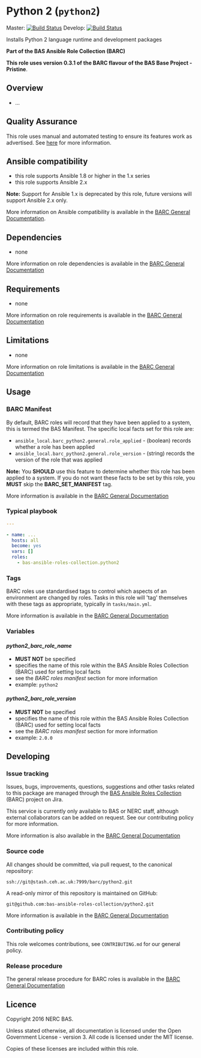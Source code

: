 # Python 2 (`python2`)

Master: [![Build Status](https://semaphoreci.com/api/v1/bas-ansible-roles-collection/python2/branches/master/badge.svg)](https://semaphoreci.com/bas-ansible-roles-collection/python2)
Develop: [![Build Status](https://semaphoreci.com/api/v1/bas-ansible-roles-collection/python2/branches/develop/badge.svg)](https://semaphoreci.com/bas-ansible-roles-collection/python2)

Installs Python 2 language runtime and development packages

**Part of the BAS Ansible Role Collection (BARC)**

**This role uses version 0.3.1 of the BARC flavour of the BAS Base Project - Pristine**.

## Overview

* ...

## Quality Assurance

This role uses manual and automated testing to ensure its features work as advertised.
See [here](tests/README.md) for more information.

## Ansible compatibility

* this role supports Ansible 1.8 or higher in the 1.x series
* this role supports Ansible 2.x

**Note:** Support for Ansible 1.x is deprecated by this role, future versions will support Ansible 2.x only.

More information on Ansible compatibility is available in the
[BARC General Documentation](https://antarctica.hackpad.com/BARC-Overview-and-Policies-SzcHzHvitkt#:h=Ansible-compatbility).

## Dependencies

* none

More information on role dependencies is available in the
[BARC General Documentation](https://antarctica.hackpad.com/BARC-Overview-and-Policies-SzcHzHvitkt#:h=Role-dependencies)

## Requirements

* none

More information on role requirements is available in the
[BARC General Documentation](https://antarctica.hackpad.com/BARC-Overview-and-Policies-SzcHzHvitkt#:h=Role-requirements)

## Limitations

* none

More information on role limitations is available in the
[BARC General Documentation](https://antarctica.hackpad.com/BARC-Overview-and-Policies-SzcHzHvitkt#:h=Role-limitations)

## Usage

### BARC Manifest

By default, BARC roles will record that they have been applied to a system, this is termed the BAS Manifest.
The specific local facts set for this role are:

* `ansible_local.barc_python2.general.role_applied` - (boolean) records whether a role has been applied
* `ansible_local.barc_python2.general.role_version` - (string) records the version of the role that was applied

**Note:** You **SHOULD** use this feature to determine whether this role has been applied to a system.
If you do not want these facts to be set by this role, you **MUST** skip the **BARC_SET_MANIFEST** tag.

More information is available in the
[BARC General Documentation](https://antarctica.hackpad.com/BARC-Overview-and-Policies-SzcHzHvitkt#:h=Role-Manifest)

### Typical playbook

```yaml
---

- name: ...
  hosts: all
  become: yes
  vars: []
  roles:
    - bas-ansible-roles-collection.python2
```

### Tags

BARC roles use standardised tags to control which aspects of an environment are changed by roles.
Tasks in this role will 'tag' themselves with these tags as appropriate, typically in `tasks/main.yml`.

More information is available in the
[BARC General Documentation](https://antarctica.hackpad.com/BARC-Overview-and-Policies-SzcHzHvitkt#:h=Appendix-B---BARC-Standardised)

### Variables

#### *python2_barc_role_name*

* **MUST NOT** be specified
* specifies the name of this role within the BAS Ansible Roles Collection (BARC) used for setting local facts
* see the *BARC roles manifest* section for more information
* example: `python2`

#### *python2_barc_role_version*

* **MUST NOT** be specified
* specifies the name of this role within the BAS Ansible Roles Collection (BARC) used for setting local facts
* see the *BARC roles manifest* section for more information
* example: `2.0.0`

## Developing

### Issue tracking

Issues, bugs, improvements, questions, suggestions and other tasks related to this package are managed through the
[BAS Ansible Roles Collection](https://jira.ceh.ac.uk/projects/BARC) (BARC) project on Jira.

This service is currently only available to BAS or NERC staff, although external collaborators can be added on request.
See our contributing policy for more information.

More information is also available in the
[BARC General Documentation](https://antarctica.hackpad.com/BARC-Overview-and-Policies-SzcHzHvitkt#:h=Issue-Tracking)

### Source code

All changes should be committed, via pull request, to the canonical repository:

`ssh://git@stash.ceh.ac.uk:7999/barc/python2.git`

A read-only mirror of this repository is maintained on GitHub:

`git@github.com:bas-ansible-roles-collection/python2.git`

More information is available in the
[BARC General Documentation](https://antarctica.hackpad.com/BARC-Overview-and-Policies-SzcHzHvitkt#:h=Source-Code)

### Contributing policy

This role welcomes contributions, see `CONTRIBUTING.md` for our general policy.

### Release procedure

The general release procedure for BARC roles is available in the
[BARC General Documentation](https://antarctica.hackpad.com/BARC-Overview-and-Policies-SzcHzHvitkt#:h=Release-procedures)

## Licence

Copyright 2016 NERC BAS.

Unless stated otherwise, all documentation is licensed under the Open Government License - version 3.
All code is licensed under the MIT license.

Copies of these licenses are included within this role.
